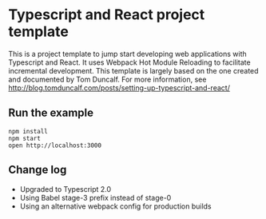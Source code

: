 # Typescript and React project template

This is a project template to jump start developing web applications with Typescript and React. 
It uses Webpack Hot Module Reloading to facilitate incremental development.
This template is largely based on the one created and documented by Tom Duncalf. 
For more information, see http://blog.tomduncalf.com/posts/setting-up-typescript-and-react/

## Run the example

```
npm install
npm start
open http://localhost:3000
```

## Change log

* Upgraded to Typescript 2.0
* Using Babel stage-3 prefix instead of stage-0
* Using an alternative webpack config for production builds
